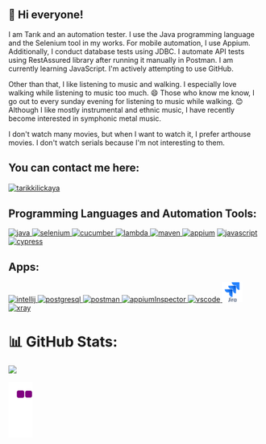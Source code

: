 ## 💫 Hi everyone!

I am Tarık and an automation tester. I use the Java programming language and the Selenium tool in my works. For mobile automation, I use Appium. Additionally, I conduct database tests using JDBC. I automate API tests using RestAssured library after running it manually in Postman.
I am currently learning JavaScript. I'm actively attempting to use GitHub. 

Other than that, I like listening to music and walking. I especially love walking while listening to music too much. 😄 Those who know me know, I go out to every sunday evening for listening to music while walking. 😊 Although I like mostly instrumental and ethnic music, I have recently become interested in symphonic metal music. 

I don't watch many movies, but when I want to watch it, I prefer arthouse movies. I don't watch serials because I'm not interesting to them.


<h2 align="left">You can contact me here:</h2>
<p align="left">
<a href="https://linkedin.com/in/tarikkilickaya" target="blank"><img align="center" src="https://raw.githubusercontent.com/rahuldkjain/github-profile-readme-generator/master/src/images/icons/Social/linked-in-alt.svg" alt="tarikkilickaya" height="30" width="40" /></a>
</p>


<h2 align="left">Programming Languages and Automation Tools:</h2>
<p align="left">
<!-- Java -->
<a href="https://www.java.com" target="_blank" rel="noreferrer"> <img src="https://cdn.icon-icons.com/icons2/2415/PNG/512/java_original_wordmark_logo_icon_146459.png" alt="java" width="55" height="55"/> </a> 
<!-- Selenium -->
<a href="https://www.selenium.dev" target="_blank" rel="noreferrer"> <img src="https://raw.githubusercontent.com/detain/svg-logos/780f25886640cef088af994181646db2f6b1a3f8/svg/selenium-logo.svg" alt="selenium" width="40" height="40"/> </a> 
<!-- Cucumber -->
<a href="https://github.com/cucumber" target="_blank" rel="noreferrer"> <img src="https://avatars.githubusercontent.com/u/320565?s=200&v=4" alt="cucumber" width="40" height="40"/> </a>
<!-- Lambda -->
<a href="https://docs.oracle.com/javase/tutorial/java/javaOO/lambdaexpressions.html" target="_blank" rel="noreferrer"> <img src="https://uxwing.com/wp-content/themes/uxwing/download/brands-and-social-media/lambda-icon.png" alt="lambda" width="40" height="40"/> </a> 
<!-- Maven -->
<a href="https://maven.apache.org/" target="_blank" rel="noreferrer"> <img src="https://maven.apache.org/images/maven-logo-black-on-white.png" alt="maven" width="90" height="38"/> </a> 
<!-- Appium -->
<a href="https://appium.io" target="_blank" rel="noreferrer"> <img src="https://avatars.githubusercontent.com/u/3221291?s=200&v=4" alt="appium" width="45" height="42"/></a>
<!-- JavaScript -->
<a href="https://developer.mozilla.org/en-US/docs/Web/JavaScript" target="_blank" rel="noreferrer"> <img src="https://upload.wikimedia.org/wikipedia/commons/9/99/Unofficial_JavaScript_logo_2.svg" alt="javascript" width="40" height="40"/> </a> 
<!-- Cypress -->
<a href="https://www.cypress.io" target="_blank" rel="noreferrer"> <img src="https://filiphric.com/_nuxt/img/cypress.b3fa0b5.png" alt="cypress" width="40" height="40"/> </a>
</p> 

<h2 align="left">Apps:</h2>
<p align="left">
<!-- IntelliJ -->
<a href="https://www.jetbrains.com/idea" target="_blank" rel="noreferrer"> <img src="https://upload.wikimedia.org/wikipedia/commons/thumb/9/9c/IntelliJ_IDEA_Icon.svg/2048px-IntelliJ_IDEA_Icon.svg.png" alt="intellij" width="40" height="40"/> </a>
<!-- PostgreSQL -->
<a href="https://www.postgresql.org" target="_blank" rel="noreferrer"> <img src="https://cdn.icon-icons.com/icons2/2415/PNG/512/postgresql_plain_wordmark_logo_icon_146390.png" alt="postgresql" width="40" height="40"/> </a>  
<!-- Postman -->
<a href="https://www.postman.com/" target="_blank" rel="noreferrer"> <img src="https://avatars.githubusercontent.com/u/10251060?s=200&v=4" alt="postman" width="40" height="40"/> </a>
<!-- Appium Inspector -->
<a href="https://github.com/appium/appium-inspector" target="_blank" rel="noreferrer"> <img src="https://raw.githubusercontent.com/appium/appium-inspector/main/docs/icon.png" alt="appiumInspector" width="40" height="40"/> </a>
<!-- VS Code -->
<a href="https://code.visualstudio.com/" target="_blank" rel="noreferrer"> <img src="https://upload.wikimedia.org/wikipedia/commons/thumb/9/9a/Visual_Studio_Code_1.35_icon.svg/2048px-Visual_Studio_Code_1.35_icon.svg.png" alt="vscode" width="40" height="40"/> </a>
<!-- Jira -->
<a href="https://www.atlassian.com/software/jira" target="_blank" rel="noreferrer"> <img src="https://raw.githubusercontent.com/devicons/devicon/master/icons/jira/jira-original-wordmark.svg" alt="jira" width="40" height="40"/> </a>
<!-- XRAY -->
<a href="https://marketplace.atlassian.com/apps/1211769/xray-test-management-for-jira" target="_blank" rel="noreferrer"> <img src="https://avatars.githubusercontent.com/u/65618195?s=200&v=4" alt="xray" width="40" height="40"/> </a>  
</p>


# 📊 GitHub Stats:
<img src="https://github-readme-stats.vercel.app/api?username=tarikkilickaya&&show_icons=true&title_color=ffffff&icon_color=bb2acf&text_color=daf7dc&bg_color=151515">

![snake gif](https://github.com/tarikkilickaya/tarikkilickaya/blob/output/github-contribution-grid-snake.gif)

<!--
**tarikkilickaya/tarikkilickaya** is a ✨ _special_ ✨ repository because its `README.md` (this file) appears on your GitHub profile.

Here are some ideas to get you started:

- 🔭 I’m currently working on ...
- 🌱 I’m currently learning ...
- 👯 I’m looking to collaborate on ...
- 🤔 I’m looking for help with ...
- 💬 Ask me about ...
- 📫 How to reach me: ...
- 😄 Pronouns: ...
- ⚡ Fun fact: ...
-->
